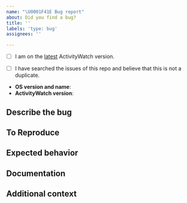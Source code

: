 ```yaml
---
name: "\U0001F41E Bug report"
about: Did you find a bug?
title: ''
labels: 'type: bug'
assignees: ''

---
```


<!--
  Hi there! Thank you for discovering and submitting an issue.

  Before you submit this; let's make sure of a few things.
  Please make sure the following boxes are ticked if they are correct.
  If not, please try and fulfill these first.
-->

<!-- Checked checkbox should look like this: [x] -->
 - [ ] I am on the [latest](https://github.com/ActivityWatch/activitywatch/releases/latest) ActivityWatch version.
 - [ ] I have searched the issues of this repo and believe that this is not a duplicate.


<!--
  Once those are done, if you're able to fill in the following list with your information,
  it'd be very helpful to whoever handles the issue.
-->

- **OS version and name**: <!-- Replace with version + name -->
- **ActivityWatch version**: <!-- Replace with version -->

## Describe the bug
<!-- A clear and concise description of what the bug is. -->

## To Reproduce
<!--
  Steps to reproduce the behavior:
    1. Go to '...'
    2. Click on '....'
    3. Scroll down to '....'
    4. See error
-->

## Expected behavior
<!-- A clear and concise description of what you expected to happen. -->

## Documentation
<!--
  If applicable, add screenshots or logs to help explain your problem.

  Logs can be found in different places depending on platform:
   - Windows: `C:\Users\<USER>\AppData\Local\ActivityWatch\Logs`
   - macOS: `/Users/<USER>/Library/Logs/activitywatch`
   - Linux: `/home/<USER>/.cache/activitywatch/log`
  They can be opened with any plain text editor.
-->

## Additional context
<!-- Add any other context about the problem here. -->

